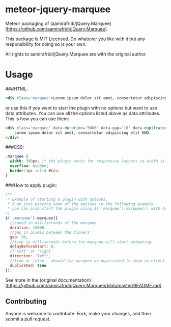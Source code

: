 meteor-jquery-marquee
============

Meteor packaging of (aamirafridi/jQuery.Marquee)[https://github.com/aamirafridi/jQuery.Marquee].

This package is MIT Licensed. Do whatever you like with it but any responsibility for doing so is your own.

All rights to aamirafridi/jQuery.Marquee are with the original author.

Usage
============

###HTML:
```html
<div class='marquee'>Lorem ipsum dolor sit amet, consectetur adipiscing elit END.</div>
```

or use this if you want to start the plugin with no options but want to use data attributes. You can use all the options listed above as data attributes. This is how you can use them:

```html
<div class='marquee' data-duration='5000' data-gap='10' data-dupilcated='true' >
    Lorem ipsum dolor sit amet, consectetur adipiscing elit END.
</div>
```

###CSS:
```css
.marquee {
  width: 300px; /* the plugin works for responsive layouts so width is not necessary */
  overflow: hidden;
  border:1px solid #ccc;
}
```

###How to apply plugin:
```javascript
/**
 * Example of starting a plugin with options.
 * I am just passing some of the options in the following example.
 * you can also start the plugin using $('.marquee').marquee(); with defaults
*/
$('.marquee').marquee({
  //speed in milliseconds of the marquee
  duration: 15000,
  //gap in pixels between the tickers
  gap: 50,
  //time in milliseconds before the marquee will start animating
  delayBeforeStart: 0,
  //'left' or 'right'
  direction: 'left',
  //true or false - should the marquee be duplicated to show an effect of continues flow
  duplicated: true
});
```

See more in the (original documentation)[https://github.com/aamirafridi/jQuery.Marquee/blob/master/README.md].

## Contributing

Anyone is welcome to contribute. Fork, make your changes, and then submit a pull request.
